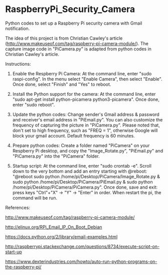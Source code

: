 # RaspberryPi_Security_Camera

Python codes to set up a Raspberry Pi security camera with Gmail notification.

The idea of this project is from Christian Cawley's article (http://www.makeuseof.com/tag/raspberry-pi-camera-module/). The capture image code in "PiCamera.py" is adapted from python codes in Christian Cawley's article.

Instructions:

1. Enable the Respberry Pi Camera:
   At the command line, enter "sudo raspi-config". In the menu select "Enable Camera", then select "Enable". Once done, select "Finish" and "Yes" to reboot.
   
2. Install the Python support for the camera:
   At the command line, enter "sudo apt-get install python-picamera python3-picamera". Once done, enter "sudo reboot".
 
3. Update the python codes: 
   Change sender's Gmail address & password and receiver's email address in "PiEmail.py". You can also customize the frequency of capturing the picture in "PiCamera.py". Please noted that, don't set to high frequency, such as "FREQ = 1", otherwise Google will block your gmail account. Default frequency is 60 minutes. 
 
4. Prepare python codes:
   Create a folder named "PiCamera" on your Respberry Pi desktop, and copy the "Image_Rotate.py", "PiEmail.py" and "PiCamera.py" into the "PiCamera" folder.

5. Startup script:
   At the command line, enter "sudo crontab -e". Scroll down to the very bottom and add an entry starting with @reboot: "@reboot sudo python /home/pi/Desktop/PiCamera/Image_Rotate.py & sudo python /home/pi/Desktop/PiCamera/PiEmail.py & sudo python /home/pi/Desktop/PiCamera/PiCamera.py". Once done, save and exit: press keys "Ctrl"+"X" -> "Y" -> "Enter" in order. When restart the pi, the command will be run.
   

 
References:

http://www.makeuseof.com/tag/raspberry-pi-camera-module/

http://elinux.org/RPi_Email_IP_On_Boot_Debian

https://docs.python.org/2/library/email-examples.html

http://raspberrypi.stackexchange.com/questions/8734/execute-script-on-start-up
    
https://www.dexterindustries.com/howto/auto-run-python-programs-on-the-raspberry-pi/
